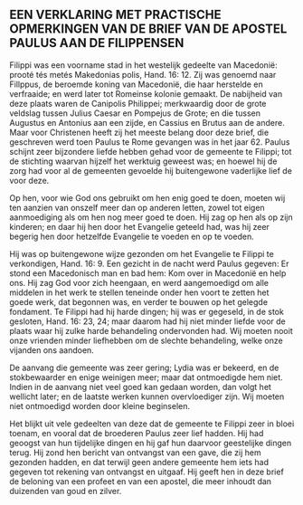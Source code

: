 ## EEN VERKLARING MET PRACTISCHE OPMERKINGEN VAN DE BRIEF VAN DE APOSTEL PAULUS AAN DE FILIPPENSEN

Filippi was een voorname stad in het westelijk gedeelte van Macedonië: prooté tés metés Makedonias polis, Hand. 16: 12. Zij was genoemd naar Fillppus, de beroemde koning van Macedonië, die haar herstelde en verfraaide; en werd later tot Romeinse kolonie gemaakt. De nabijheid van deze plaats waren de Canipolis Philippei; merkwaardig door de grote veldslag tussen Julius Caesar en Pompejus de Grote; en die tussen Augustus en Antonius aan een zijde, en Cassius en Brutus aan de andere. Maar voor Christenen heeft zij het meeste belang door deze brief, die geschreven werd toen Paulus te Rome gevangen was in het jaar 62. Paulus schijnt zeer bijzondere liefde hebben gehad voor de gemeente te Filippi; tot de stichting waarvan hijzelf het werktuig geweest was; en hoewel hij de zorg had voor al de gemeenten gevoelde hij buitengewone vaderlijke lief de voor deze. 

Op hen, voor wie God ons gebruikt om hen enig goed te doen, moeten wij ten aanzien van onszelf meer dan op anderen letten, zowel tot eigen aanmoediging als om hen nog meer goed te doen. Hij zag op hen als op zijn kinderen; en daar hij hen door het Evangelie geteeld had, was hij zeer begerig hen door hetzelfde Evangelie te voeden en op te voeden. 

Hij was op buitengewone wijze gezonden om het Evangelie te Filippi te verkondigen, Hand. 16: 9. Een gezicht in de nacht werd Paulus gegeven: Er stond een Macedonisch man en bad hem: Kom over in Macedonië en help ons. Hij zag God voor zich heengaan, en werd aangemoedigd om alle middelen in het werk te stellen teneinde onder hen voort te zetten het goede werk, dat begonnen was, en verder te bouwen op het gelegde fondament. 
Te Filippi had hij harde dingen; hij was er gegeseld, in de stok gesloten, Hand. 16: 23, 24; maar daarom had hij niet minder liefde voor de plaats waar hij zulke harde behandeling ondervonden had. Wij moeten nooit onze vrienden minder liefhebben om de slechte behandeling, welke onze vijanden ons aandoen. 

De aanvang die gemeente was zeer gering; Lydia was er bekeerd, en de stokbewaarder en enige weinigen meer; maar dat ontmoedigde hem niet. Indien in de aanvang niet veel goed kan gedaan worden, dan volgt het wellicht later; en de laatste werken kunnen overvloediger zijn. Wij moeten niet ontmoedigd worden door kleine beginselen. 

Het blijkt uit vele gedeelten van deze dat de gemeente te Filippi zeer in bloei toenam, en vooral dat de broederen Paulus zeer lief hadden. Hij had geoogst van hun tijdelijke dingen en hij gaf hun daarvoor geestelijke dingen terug. Hij zond hen bericht van ontvangst van een gave, die zij hem gezonden hadden, en dat terwijl geen andere gemeente hem iets had gegeven tot rekening van ontvangst en uitgaaf. Hij geeft hen in deze brief de beloning van een profeet en van een apostel, die meer inhoudt dan duizenden van goud en zilver.



 
